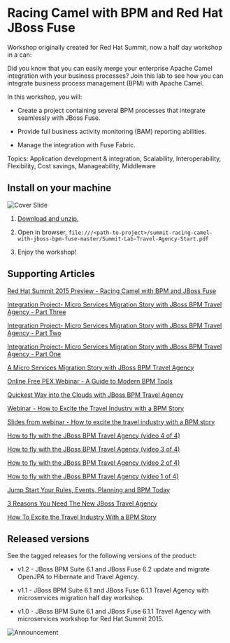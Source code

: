 Racing Camel with BPM and Red Hat JBoss Fuse
============================================
Workshop originally created for Red Hat Summit, now a half day workshop in a can:

Did you know that you can easily merge your enterprise Apache Camel integration with your business processes? Join this lab to see
how you can integrate business process management (BPM) with Apache Camel.

In this workshop, you will:

  - Create a project containing several BPM processes that integrate seamlessly with JBoss Fuse.
  
  - Provide full business activity monitoring (BAM) reporting abilities.

  - Manage the integration with Fuse Fabric.

Topics: Application development & integration, Scalability, Interoperability, Flexibility, Cost savings, Manageability, Middleware


Install on your machine
-----------------------
![Cover Slide](https://raw.githubusercontent.com/eschabell/summit-racing-camel-with-jboss-bpm-fuse/master/bpms-fuse-travel-agency-integration-demo/docs/demo-images/workshop-start.png)

1. [Download and unzip.](https://github.com/eschabell/summit-racing-camel-with-jboss-bpm-fuse/archive/master.zip)

2. Open in browser, `file:///<path-to-project>/summit-racing-camel-with-jboss-bpm-fuse-master/Summit-Lab-Travel-Agency-Start.pdf`

3. Enjoy the workshop! 


Supporting Articles
-------------------
[Red Hat Summit 2015 Preview - Racing Camel with BPM and JBoss Fuse](http://www.schabell.org/2015/06/redhat-summit-2015-preview-racing-camel-with-bpm.html)

[Integration Project- Micro Services Migration Story with JBoss BPM Travel Agency - Part Three](http://wei-meilin.blogspot.nl/2015/05/integration-project-micro-services_15.html)

[Integration Project- Micro Services Migration Story with JBoss BPM Travel Agency - Part Two](http://wei-meilin.blogspot.nl/2015/05/integration-project-micro-services_11.html)

[Integration Project- Micro Services Migration Story with JBoss BPM Travel Agency - Part One](http://wei-meilin.blogspot.tw/2015/05/integration-project-micro-services.html)

[A Micro Services Migration Story with JBoss BPM Travel Agency](http://www.schabell.org/2015/05/micro-services-migration-story-with-jboss-bpm-travel-agency.html)

[Online Free PEX Webinar - A Guide to Modern BPM Tools](http://www.schabell.org/2015/04/online-free-pex-webinar-guide-to-modern-bpm-tools.html)

[Quickest Way into the Clouds with JBoss BPM Travel Agency](http://www.schabell.org/2015/02/into-clouds-with-jboss-bpm-travel-agency.html)

[Webinar - How to Excite the Travel Industry with a BPM Story](http://www.schabell.org/2015/02/webinar-how-to-excite-travel-industry.html)

[Slides from webinar - How to excite the travel industry with a BPM story](http://www.schabell.org/2015/02/slides-webinar-jboss-bpm-travel-agency.html)

[How to fly with the JBoss BPM Travel Agency (video 4 of 4)](http://www.schabell.org/2015/02/how-to-fly-with-jboss-bpm-travel-agency-part4.html)

[How to fly with the JBoss BPM Travel Agency (video 3 of 4)](http://www.schabell.org/2015/01/how-to-fly-with-jboss-bpm-travel-agency-part3.html)

[How to fly with the JBoss BPM Travel Agency (video 2 of 4)](http://www.schabell.org/2015/01/how-to-fly-with-jboss-bpm-travel-agency-part2.html)

[How to fly with the JBoss BPM Travel Agency (video 1 of 4)](http://www.schabell.org/2015/01/how-to-fly-with-jboss-bpm-travel-agency.html)

[Jump Start Your Rules, Events, Planning and BPM Today](http://www.schabell.org/2014/12/jump-start-rules-events-planning-bpm-today.html)

[3 Reasons You Need The New JBoss Travel Agency](http://www.schabell.org/2014/12/3-reasons-you-need-new-jboss-travel-agency.html)

[How To Excite the Travel Industry With a BPM Story](http://www.schabell.org/2014/10/how-to-excite-travel-agencies-with-bpm-story.html)


Released versions
-----------------
See the tagged releases for the following versions of the product:

- v1.2 - JBoss BPM Suite 6.1 and JBoss Fuse 6.2 update and migrate OpenJPA to Hibernate and Travel Agency.

- v1.1 - JBoss BPM Suite 6.1 and JBoss Fuse 6.1.1 Travel Agency with microservices migration half day workshop.

- v1.0 - JBoss BPM Suite 6.1 and JBoss Fuse 6.1.1 Travel Agency with microservices workshop for Red Hat Summit 2015.

![Announcement](https://raw.githubusercontent.com/eschabell/summit-racing-camel-with-jboss-bpm-fuse/master/bpms-fuse-travel-agency-integration-demo/docs/demo-images/announce-workshop.jpg)
